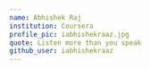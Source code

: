 ```yaml
---
name: Abhishek Raj
institution: Coursera
profile_pic: iabhishekraaz.jpg
quote: Listen more than you speak
github_user: iabhishekraaz
---
```

